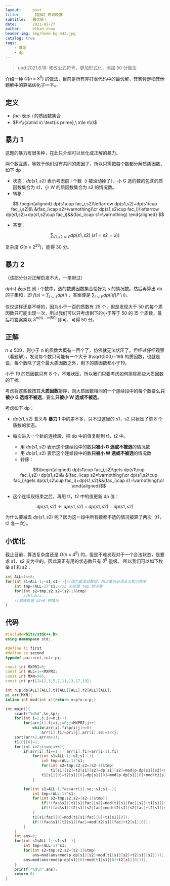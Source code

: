 ```yaml
---
layout:     post
title:      【题解】寿司晚宴
subtitle:   最优解！
date:       2021-05-27
author:     ethan-zhou
header-img: img/home-bg-m42.jpg
catalog: true
tags:
    - 算法
    - dp
---
```

> upd 2021.6.18: 修改公式符号，更加形式化，添加 50 分做法


介绍一种 $O(n \times 3^8)$ 的做法，目前是所有非打表代码中的最优解，~~其实只是把其他题解中的算法优化了一下。~~

## 定义

- $fac_i$ 表示 i 的质因数集合
- $P=\\{x\mid x\ \text{is prime},\ x\le n\\}$

## 暴力 1

这题的暴力有很多种，在此只介绍可以优化成正解的暴力。

两个数互质，等效于他们没有共同的质因子，所以只需把每个数都分解质质因数，如下 dp：

- 状态：$dp(s1,s2)$ 表示考虑前 i 个数（i 被滚动掉了），小 G 选的数的包含的质因数集合为 s1，小 W 的质因数集合为 s2 的情况数。
- 转移：
<!--more-->

$$
\begin{aligned}
dp(s1\cup fac_i,s2)\leftarrow dp(s1,s2)+dp(s1\cup fac_i,s2)&\ &(fac_i\cap s2=\varnothing)\cr
dp(s1,s2\cup fac_i)\leftarrow dp(s1,s2)+dp(s1,s2\cup fac_i)&&(fac_i\cap s1=\varnothing)
\end{aligned}
$$

- 答案：

$$
\sum _{s1,s2 \subset P}{dp(s1,s2)\ (s1\cap s2=\varnothing))}
$$

复杂度 $O(n\times2^{20})$，能得 30 分。

## 暴力 2

（该部分分对正解启发不大，一笔带过）

$dp(s)$ 表示在 前 i 个数中，选的数质因数集合恰好为 s 的情况数。然后再算出 dp 的子集和，即 $f(s)=\sum_{i \subset s} dp(i)$ ，答案便是 $\sum _{i\subset P}dp(i)f(P \setminus i)$。

仅仅这样还是不够的，因为小于一百的质数有 25 个，但是发现大于 50  的每个质因数只可能出现一次，所以我们可以只考虑剩下的小于等于 50 的 15 个质数，最后将答案乘以 $3^{\pi(n)-\pi(50)}$ 即可，可得 50 分。

## 正解

$n \le 500$，则小于 n 的质数大概有一百个了，仿佛就无法状压了。但经过仔细观察（看题解），发现每个数只可能有一个大于 $\sqrt{500}=19$ 的质因数，也就是说，每个数除了这个最大质因数之外，剩下的质因数都小于19。

小于 19 的质因数只有 8 个，不难状压，所以我们只要考虑如何排除那些大质因数的干扰。

考虑将这些数按其**大质因数**排序，则大质因数相同的一个连续段中的每个数要么**只被小 G 选或不被选**，要么**只被小 W 选或不被选**。

考虑如下 dp：
- $dp(s1,s2)$ 含义与 **暴力 1** 中的差不多，只不过这里的 s1，s2 只状压了前 8 个质数的状态。
- 每次进入一个新的连续段，把 dp 中的值复制到 t1，t2 中。
	- 用 $dp(s1,s2)$ 表示这个连续段中的数**只被小 G 选或不被选**的情况数
	- 用 $dp(s1,s2)$ 表示这个连续段中的数**只被小 W 选或不被选**的情况数
	- 转移：
    
     $$\begin{aligned}
	   dp(s1\cup fac_i,s2)\gets dp(s1\cup fac_i,s2)+dp(s1,s2)&\ &(fac_i\cap s2=\varnothing)\cr
	   dp(s1,s2\cup fac_i)\gets dp(s1,s2\cup fac_i)+dp(s1,s2)&&(fac_i\cap s1=\varnothing)\cr
	   \end{aligned}$$
  
- 这个连续段结束之后，再用 t1，t2 中的值更新 dp 值：

$$
dp(s1,s2)\gets dp(s1,s2)+dp(s1,s2)-dp(s1,s2)
$$

为什么要减去 $dp(s1,s2)$ 呢？因为这一段中所有数都不选的情况被算了两次（t1，t2 各一次）。

## 小优化

截止目前，算法复杂度还是 $O(n \times 4^8)$ 的，但是不难发现对于一个合法状态，是要求 s1，s2 交为空的。因此真正有用的状态数只有 $3^8$ 量级。
所以我们可以如下枚举 s1 和 s2：

```cpp
int ALL=1<<8;
for(int s1=ALL-1;~s1;s1--){//因为是滚动数组，所以集合必须从大到小枚举
	int tmp=(ALL-1)^s1;//s2 必定是 tmp 的子集
	for(int s2=tmp;s2;s2=(s2-1)&tmp)
		//blabla...
	//单独处理 s2=0 的情况
}
```


## 代码


```cpp
#include<bits/stdc++.h>
using namespace std;

#define fi first
#define se second
typedef pair<int,int> pi;

const int MXPRI=8;
const int ALL=1<<MXPRI;
const int MXN=505;
const int pri[]={2,3,5,7,11,13,17,19};

int n,p,dp[ALL][ALL],t1[ALL][ALL],t2[ALL][ALL];
pi arr[MXN];
inline int mod(int x){return x<p?x:x-p;}

int main(){
	scanf("%d%d",&n,&p);
	for(int i=2,j;i<=n;i++)
		for(arr[i].fi=i,j=0;j<MXPRI;j++)
			while(arr[i].fi%pri[j]==0)
				arr[i].fi/=pri[j],arr[i].se|=1<<j;
	sort(arr+2,arr+n+1);
	t1[0][0]=1;
	for(int i=2;i<=n;i++){
		if(arr[i].fi==1 || arr[i].fi!=arr[i-1].fi)
			for(int s1=ALL-1;~s1;s1--){
				int tmp=(ALL-1)^s1;
				for(int s2=tmp;s2;s2=(s2-1)&tmp)
					t1[s1][s2]=t2[s1][s2]=dp[s1][s2]=mod(p-dp[s1][s2]+mod(t1[s1][s2]+t2[s1][s2]));
				t1[s1][0]=t2[s1][0]=dp[s1][0]=mod(p-dp[s1][0]+mod(t1[s1][0]+t2[s1][0]));
			}

		for(int s1=ALL-1,fac=arr[i].se;~s1;s1--){
			int tmp=(ALL-1)^s1;
			for(int s2=tmp;s2;s2=(s2-1)&tmp){
				if(!(fac&s2))t1[s1|fac][s2]=mod(t1[s1|fac][s2]+t1[s1][s2]);
				if(!(fac&s1))t2[s1][s2|fac]=mod(t2[s1][s2|fac]+t2[s1][s2]);
			}
			t1[s1|fac][0]=mod(t1[s1|fac][0]+t1[s1][0]);
			if(!(fac&s1))t2[s1][fac]=mod(t2[s1][fac]+t2[s1][0]);
		}
	}
	int ans=0;
	for(int s1=ALL-1;~s1;s1--){
		int tmp=(ALL-1)^s1;
		for(int s2=tmp;s2;s2=(s2-1)&tmp)
			ans=mod(ans+mod(p-dp[s1][s2]+mod(t1[s1][s2]+t2[s1][s2])));
		ans=mod(ans+mod(p-dp[s1][0]+mod(t1[s1][0]+t2[s1][0])));
	}
	printf("%d\n",ans);
	return 0;
}
```
